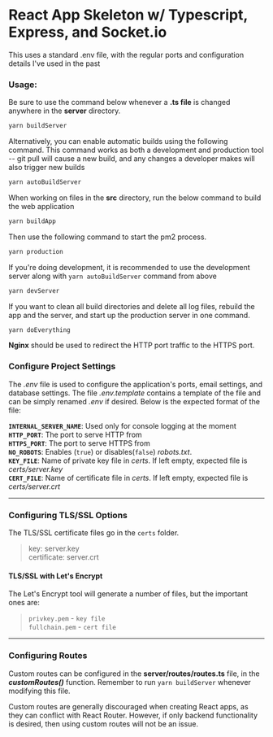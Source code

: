 # React App Skeleton w/ Typescript, Express, and Socket.io

This uses a standard .env file, with the regular ports and configuration details I've used in the past

### Usage:

Be sure to use the command below whenever a **.ts file** is changed anywhere in the **server** directory. 

```bash
yarn buildServer
```

Alternatively, you can enable automatic builds using the following command. This command works as both a development and production tool -- git pull will cause a new build, and any changes a developer makes will also trigger new builds

```bash
yarn autoBuildServer
```

When working on files in the **src** directory, run the below command to build the web application

```bash
yarn buildApp
```

Then use the following command to start the pm2 process.

```bash
yarn production
```

If you're doing development, it is recommended to use the development server along with `yarn autoBuildServer` command from above

```bash
yarn devServer
```

If you want to clean all build directories and delete all log files, rebuild the app and the server, and start up the production server in one command.

```bash
yarn doEverything
```

 

**Nginx** should be used to redirect the HTTP port traffic to the HTTPS port.

### Configure Project Settings

The *.env* file is used to configure the application's ports, email settings, and database settings. The file *.env.template* contains a template of the file and can be simply renamed *.env* if desired. Below is the expected format of the file: 

**`INTERNAL_SERVER_NAME`**: Used only for console logging at the moment  
**`HTTP_PORT`**: The port to serve HTTP from  
**`HTTPS_PORT`**: The port to serve HTTPS from  
**`NO_ROBOTS`**: Enables (`true`) or disables(`false`) *robots.txt*.  
**`KEY_FILE`**: Name of private key file in *certs*. If left empty, expected file is *certs/server.key*  
**`CERT_FILE`**: Name of certificate file in *certs*. If left empty, expected file is *certs/server.crt*  

------

### Configuring TLS/SSL Options

The TLS/SSL certificate files go in the `certs` folder.  

>key: server.key  
>certificate: server.crt  

#### TLS/SSL with Let's Encrypt

The Let's Encrypt tool will generate a number of files, but the important ones are:

>`privkey.pem` - `key file`  
>`fullchain.pem` -  `cert file`

------

### **Configuring Routes**

Custom routes can be configured in the **server/routes/routes.ts** file, in the ***customRoutes()*** function. Remember to run `yarn buildServer` whenever modifying this file.

Custom routes are generally discouraged when creating React apps, as they can conflict with React Router. However, if only backend functionality is desired, then using custom routes will not be an issue.

